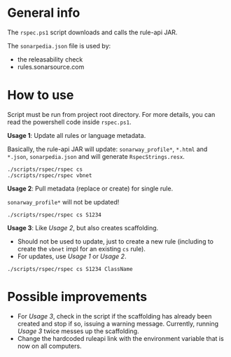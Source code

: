 # General info

The `rspec.ps1` script downloads and calls the rule-api JAR.

The `sonarpedia.json` file is used by:
- the releasability check
- rules.sonarsource.com

# How to use

Script must be run from project root directory. For more details, you can read the powershell code inside `rspec.ps1`.

**Usage 1**: Update all rules or language metadata.

Basically, the rule-api JAR will update: `sonarway_profile*`, `*.html` and `*.json`, `sonarpedia.json` and will generate `RspecStrings.resx`.

```
./scripts/rspec/rspec cs
./scripts/rspec/rspec vbnet
```

**Usage 2**: Pull metadata (replace or create) for single rule.

`sonarway_profile*` will not be updated!

```
./scripts/rspec/rspec cs S1234
```

**Usage 3**: Like *Usage 2*, but also creates scaffolding.

- Should not be used to update, just to create a new rule (including to create the `vbnet` impl for an existing `cs` rule).
- For updates, use *Usage 1* or *Usage 2*.

```
./scripts/rspec/rspec cs S1234 ClassName
```

# Possible improvements

- For *Usage 3*, check in the script if the scaffolding has already been created and stop if so, issuing a warning message. Currently, running *Usage 3* twice messes up the scaffolding.
- Change the hardcoded ruleapi link with the environment variable that is now on all computers.
